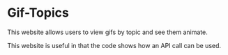 # Gif-Topics

This website allows users to view gifs by topic and see them animate.

This website is useful in that the code shows how an API call can be used.
